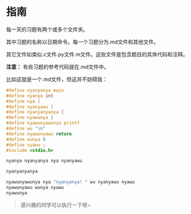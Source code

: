 # 指南

每一天的习题有两个或多个文件夹。

其中习题的名称以日期命令。每一个习题分为.md文件和其他文件。

其它文件如类似.c文件.py文件.m文件。这些文件是包含题目的具体代码和注释。

**注意：** 有些习题的参考代码就在.md文件中。

比如这就是一个.md文件，但这并不妨碍我：
~~~c
#define nyanyanya main
#define nyanya int
#define nya (
#define nyanyawu )
#define nyanyanyanya {
#define nyawunya }
#define nyawunyawunya printf
#define wu "\n"
#define nyawunyawu return
#define wunya 0
#define nyawu ;
#include <stdio.h>

nyanya nyanyanya nya nyanyawu

nyanyanyanya

nyawunyawunya nya "nyanyanya! " wu nyanyawu nyawu
nyawunyawu wunya nyawu
nyawunya
~~~
> 感兴趣的同学可以执行一下呀~
